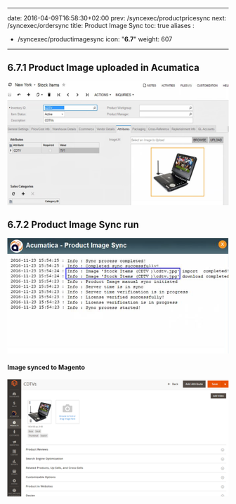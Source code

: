 
---
date: 2016-04-09T16:58:30+02:00
prev: /syncexec/productpricesync
next: /syncexec/ordersync
title: Product Image Sync
toc: true
aliases :
  - /syncexec/productimagesync
icon: "<b>6.7</b>"
weight: 607
---

## 6.7.1 Product Image uploaded in Acumatica

![Product Image uploaded in Acumatica](images/product-image-uploaded-in-acumatica.png?classes=shadow)

## 6.7.2 Product Image Sync run

![Product Image Sync run](images/productimage-sync-run.png?classes=shadow)

#### Image synced to Magento

![Image synced to Magento](images/image-synced-magento.png?classes=shadow)

